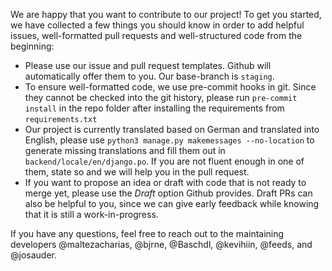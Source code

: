 We are happy that you want to contribute to our project! To get you started, we have collected a few things you should know in order to add helpful issues, well-formatted pull requests and well-structured code from the beginning:

- Please use our issue and pull request templates. Github will automatically offer them to you. Our base-branch is `staging`.
- To ensure well-formatted code, we use pre-commit hooks in git. Since they cannot be checked into the git history, please run `pre-commit install` in the repo folder after installing the requirements from `requirements.txt`
- Our project is currently translated based on German and translated into English, please use `python3 manage.py makemessages --no-location` to generate missing translations and fill them out in `backend/locale/en/django.po`. If you are not fluent enough in one of them, state so and we will help you in the pull request.
- If you want to propose an idea or draft with code that is not ready to merge yet, please use the _Draft_ option Github provides. Draft PRs can also be helpful to you, since we can give early feedback while knowing that it is still a work-in-progress.

If you have any questions, feel free to reach out to the maintaining developers @maltezacharias, @bjrne, @Baschdl, @kevihiin, @feeds, and @josauder.
